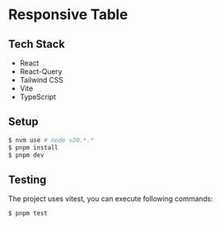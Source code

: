 # Responsive Table

## Tech Stack

- React
- React-Query
- Tailwind CSS
- Vite
- TypeScript

## Setup

```bash
$ nvm use # node v20.*.*
$ pnpm install
$ pnpm dev

```

## Testing

The project uses vitest, you can execute following commands:

```bash
$ pnpm test

```
